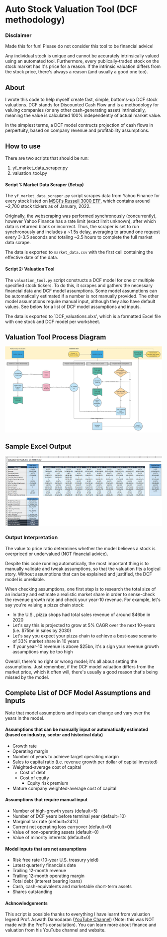# Auto Stock Valuation Tool (DCF methodology)
### Disclaimer
Made this for fun! Please do not consider this tool to be financial advice!

Any individual stock is unique and cannot be accurately intrinsically valued using an automated tool. Furthermore, every publically-traded stock on the stock market has it's price for a reason. If the intrinsic valuation differs from the stock price, there's always a reason (and usually a good one too).

## About
I wrote this code to help myself create fast, simple, bottoms-up DCF stock valuations. DCF stands for Discounted Cash Flow and is a methodology for valuing companies (or any other cash-generating asset) intrinsically, meaning the value is calculated 100% independently of actual market value.

In the simplest terms, a DCF model contructs projection of cash flows in perpertuity, based on company revenue and profitability assumptions.

## How to use
There are two scripts that should be run:
1. yf_market_data_scraper.py
2. valuation_tool.py

#### Script 1: Market Data Scraper (Setup)
The `yf_market_data_scraper.py` script scrapes data from Yahoo Finance for every stock listed on [MSCI's Russell 3000 ETF](https://www.ishares.com/us/products/239714/ishares-russell-3000-etf), which contains around ~2,700 stock tickers as of January, 2022.

Originally, the webscraping was performed synchronously (concurrently), however Yahoo Finance has a rate limit (exact limit unknown), after which data is returned blank or incorrect. Thus, the scraper is set to run synchronously and includes a ~1.5s delay, averaging to around one request every 3-3.5 seconds and totaling ~2.5 hours to complete the full market data scrape.

The data is exported to `market_data.csv` with the first cell containing the effective date of the data.

#### Script 2: Valuation Tool
The `valuation_tool.py` script constructs a DCF model for one or multiple specified stock tickers. To do this, it scrapes and gathers the necessary financial data and DCF model assumptions. Some model assumptions can be automatically estimated if a number is not manually provided. The other model assumptions require manual input, although they also have default values. See below for a list of DCF model assumptions and inputs.

The data is exported to `DCF_valuations.xlxs', which is a formatted Excel file with one stock and DCF model per worksheet.

## Valuation Tool Process Diagram
![Process Diagram](/README_images/valuation_tool_process_diagram.png)

## Sample Excel Output
![Excel Output](/README_images/sample_excel_output.PNG)

### Output Interpretation
The value to price ratio determines whether the model believes a stock is overpriced or undervalued (NOT financial advice).

Despite this code running automatically, the most important thing is to manually validate and tweak assumptions, so that the valuation fits a logical story. Without assumptions that can be explained and justified, the DCF model is unreliable.

When checking assumptions, one first step is to research the total size of an industry and estimate a realistic market share in order to sense-check the revenue growth rate and check your year-10 revenue. For example, let's say you're valuing a pizza chain stock:
- In the U.S., pizza shops had total sales revenue of around $46bn in 2020
- Let's say this is projected to grow at 5% CAGR over the next 10-years (i.e. $75bn in sales by 2030)
- Let's say you expect your pizza chain to achieve a best-case scenario of 33% market share in 10 years
- If your year-10 revenue is above $25bn, it's a sign your revenue growth assumptions may be too high

Overall, there's no right or wrong model; it's all about setting the assumptions. Just remember, if the DCF model valuation differs from the market price, which it often will, there's usually a good reason that's being missed by the model.

## Complete List of DCF Model Assumptions and Inputs
Note that model assumptions and inputs can change and vary over the years in the model.
#### Assumptions that can be manually input or automatically estimated (based on industry, sector and historical data)
- Growth rate
- Operating margin
- Number of years to achieve target operating margin
- Sales to capital ratio (i.e. revenue growth per dollar of capital invested)
- Weighted-average cost of capital
  - Cost of debt
  - Cost of equity
    - Equity risk premium
- Mature company weighted-average cost of capital

#### Assumptions that require manual input
- Number of high-growth years               (default=5)
- Number of DCF years before terminal year  (default=10)
- Marginal tax rate                         (default=24%)
- Current net operating loss carryover      (default=0)
- Value of non-operating assets             (default=0)
- Value of minority interests               (default=0)

#### Model inputs that are not assumptions
- Risk free rate (10-year U.S. treasury yield)
- Latest quarterly financials date
- Trailing 12-month revenue
- Trailing 12-month operating margin
- Total debt (interest bearing loans)
- Cash, cash-equivalents and marketable short-term assets
- Shares outstanding

#### Acknowledgements
This script is possible thanks to everything I have learnt from valuation legend Prof. Aswath Damodaran ([YouTube Channel](https://www.youtube.com/c/AswathDamodaranonValuation)) (Note: this was NOT made with the Prof's consultation). You can learn more about finance and valuation from his YouTube channel and website.
